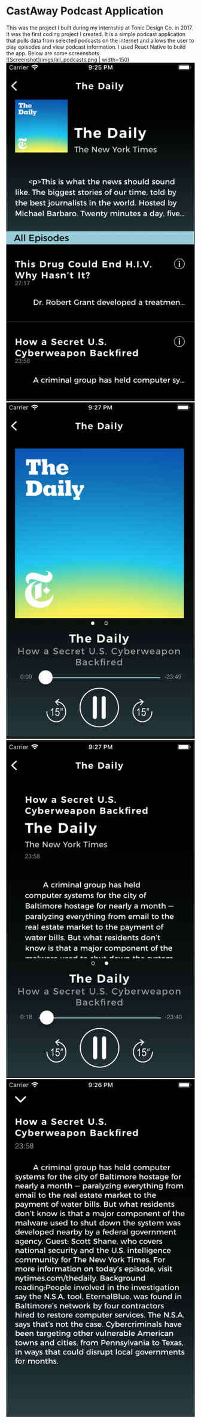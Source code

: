# CastAway Podcast Application
This was the project I built during my internship at Tonic Design Co. in 2017. 
It was the first coding project I created. It is a simple podcast application
that pulls data from selected podcasts on the internet and allows the user
to play episodes and view podcast information. I used React Native to build
the app. Below are some screenshots.<br/>
![Screenshot](imgs/all_podcasts.png | width=150)
![Screenshot](imgs/the_daily.png)
![Screenshot](imgs/play.png)
![Screenshot](imgs/play_2.png)
![Screenshot](imgs/episode_info.png)
